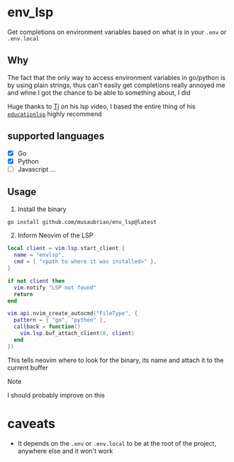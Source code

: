 # env_lsp

Get completions on environment variables based on what is in your `.env` or `.env.local`

## Why
The fact that the only way to access environment variables in go/python is by using plain strings,
thus can't easily get completions really annoyed me and whne I got the chance to be able to something about, I did

Huge thanks to [Tj](https://github.com/tjdevres) on his lsp video, I based the entire thing of his [`educationlsp`](https://github.com/tjdevries/educationalsp)
highly recommend

## supported languages
- [x] Go
- [x] Python
- [ ] Javascript
...

## Usage

1. Install the binary
```sh
go install github.com/musaubrian/env_lsp@latest
```

2. Inform Neovim of the LSP

```lua
local client = vim.lsp.start_client {
  name = "envlsp",
  cmd = { "<path to where it was installed>" },
}

if not client then
  vim.notify "LSP not found"
  return
end

vim.api.nvim_create_autocmd("FileType", {
  pattern = { "go", "python" },
  callback = function()
    vim.lsp.buf_attach_client(0, client)
  end
})
```
This tells neovim where to look for the binary, its name and attach it to the current buffer

> [!NOTE]
>
> I should probably improve on this

# caveats
- It depends on the `.env` or `.env.local` to be at the root of the project, anywhere else and it won't work

